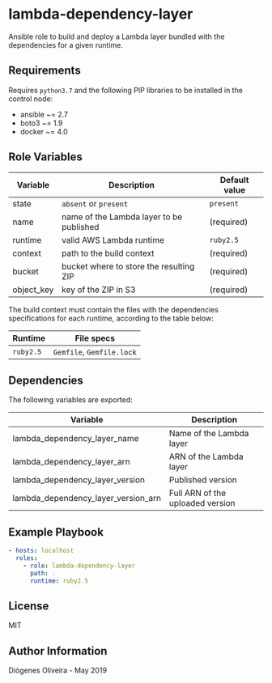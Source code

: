 # lambda-dependency-layer

Ansible role to build and deploy a Lambda layer bundled with the dependencies
for a given runtime.

## Requirements

Requires `python3.7` and the following PIP libraries to be installed in the
control node:

- ansible ~= 2.7
- boto3 ~= 1.9
- docker ~= 4.0

## Role Variables

| Variable   | Description                              | Default value |
| ---------- | ---------------------------------------- | ------------- |
| state      | `absent` or `present`                    | `present`     |
| name       | name of the Lambda layer to be published | (required)    |
| runtime    | valid AWS Lambda runtime                 | `ruby2.5`     |
| context    | path to the build context                | (required)    |
| bucket     | bucket where to store the resulting ZIP  | (required)    |
| object_key | key of the ZIP in S3                     | (required)    |

The build context must contain the files with the dependencies specifications
for each runtime, according to the table below:

| Runtime   | File specs                |
| --------- | ------------------------- |
| `ruby2.5` | `Gemfile`, `Gemfile.lock` |

## Dependencies

The following variables are exported:

| Variable                            | Description                      |
| ----------------------------------- | -------------------------------- |
| lambda_dependency_layer_name        | Name of the Lambda layer         |
| lambda_dependency_layer_arn         | ARN of the Lambda layer          |
| lambda_dependency_layer_version     | Published version                |
| lambda_dependency_layer_version_arn | Full ARN of the uploaded version |

## Example Playbook

```yaml
- hosts: localhost
  roles:
    - role: lambda-dependency-layer
      path: .
      runtime: ruby2.5
```

## License

MIT

## Author Information

Diógenes Oliveira - May 2019
